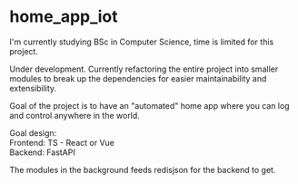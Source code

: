 # home_app_iot

I'm currently studying BSc in Computer Science, time is limited for this project.

Under development. Currently refactoring the entire project into smaller modules to break up the dependencies for easier maintainability and extensibility.

Goal of the project is to have an "automated" home app where you can log and control anywhere in the world. 

Goal design:\
Frontend: TS - React or Vue\
Backend: FastAPI

The modules in the background feeds redisjson for the backend to get. 

